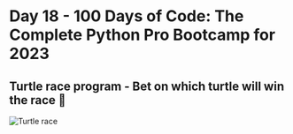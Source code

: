 # Day 18 - 100 Days of Code: The Complete Python Pro Bootcamp for 2023

## Turtle race program - Bet on which turtle will win the race 🐢
![Turtle race](https://www.saturdaykids.com/wp-content/uploads/2022/01/Python-Turtle-Race-01-1.png)
